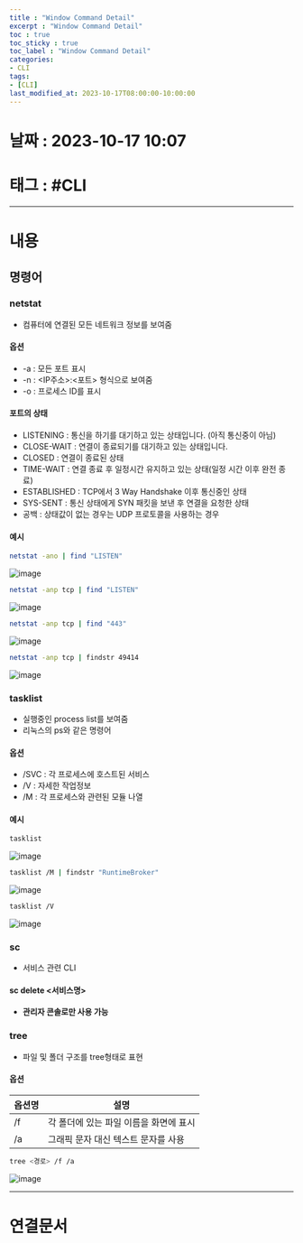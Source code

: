```yaml
---
title : "Window Command Detail"
excerpt : "Window Command Detail"
toc : true
toc_sticky : true
toc_label : "Window Command Detail"
categories:
- CLI
tags:
- [CLI]
last_modified_at: 2023-10-17T08:00:00-10:00:00
---
```


# 날짜 : 2023-10-17 10:07

# 태그 : #CLI
---

# 내용

## 명령어

### netstat
- 컴퓨터에 연결된 모든 네트워크 정보를 보여줌

#### 옵션
- -a : 모든 포트 표시
- -n : <IP주소>:<포트> 형식으로 보여줌
-  -o :  프로세스 ID를 표시

#### 포트의 상태
- LISTENING : 통신을 하기를 대기하고 있는 상태입니다. (아직 통신중이 아님)
- CLOSE-WAIT : 연결이 종료되기를 대기하고 있는 상태입니다.
- CLOSED : 연결이 종료된 상태
- TIME-WAIT : 연결 종료 후 일정시간 유지하고 있는 상태(일정 시간 이후 완전 종료)
- ESTABLISHED : TCP에서 3 Way Handshake 이후 통신중인 상태
- SYS-SENT : 통신 상태에게 SYN 패킷을 보낸 후 연결을 요청한 상태
- 공백 : 상태값이 없는 경우는 UDP 프로토콜을 사용하는 경우

#### 예시

```bash
netstat -ano | find "LISTEN"
```
  
![image](../../assets/images/FindListenPort.png)

```bash
netstat -anp tcp | find "LISTEN"
```
  
![image](../../assets/images/FindListenTCPPort.png)

```bash
netstat -anp tcp | find "443"
```
  
![image](../../assets/images/Find443Port.png)

```bash
netstat -anp tcp | findstr 49414
```
  
![image](../../assets/images/FindSpecificPort.png)

### tasklist
- 실행중인 process list를 보여줌
- 리눅스의 ps와 같은 명령어

#### 옵션
- /SVC : 각 프로세스에 호스트된 서비스
- /V : 자세한 작업정보
- /M : 각 프로세스와 관련된 모듈 나열

#### 예시

```bash
tasklist
```
  
![image](../../assets/images/Tasklist.png)

```bash
tasklist /M | findstr "RuntimeBroker"
```
  
![image](../../assets/images/TaskListRuntimeBroker.png)

```bash
tasklist /V
```
  
![image](../../assets/images/TaskListDetails.png)

### sc
- 서비스 관련 CLI

#### sc delete \<서비스명\>
- **관리자 콘솔로만 사용 가능**

### tree
- 파일 및 폴더 구조를 tree형태로 표현

#### 옵션

| 옵션명 | 설명                                   |
| ------ | -------------------------------------- |
| /f     | 각 폴더에 있는 파일 이름을 화면에 표시 |
| /a     | 그래픽 문자 대신 텍스트 문자를 사용    |

```bash
tree <경로> /f /a
```
  
![image](../../assets/images/TreeResult.png)

---

# 연결문서
